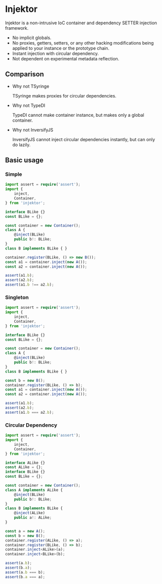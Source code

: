 # Injektor

Injektor is a non-intrusive IoC container and dependency SETTER injection framework.

- No implicit globals.
- No proxies, getters, setters, or any other hacking modifications being applied to your instance or the prototype chain.
- Instant injection with circular dependency.
- Not dependent on experimental metadata reflection.

## Comparison

- Why not TSyringe

	TSyringe makes proxies for circular dependencies.
- Why not TypeDI

	TypeDI cannot make container instance, but makes only a global container.

- Why not InversifyJS

	InversifyJS cannot inject circular dependencies instantly, but can only do lazily.

## Basic usage

### Simple

```ts
import assert = require('assert');
import {
	inject,
	Container,
} from 'injektor';

interface BLike {}
const BLike = {};

const container = new Container();
class A {
	@inject(BLike)
	public b!: BLike;
}
class B implements BLike { }

container.register(BLike, () => new B());
const a1 = container.inject(new A());
const a2 = container.inject(new A());

assert(a1.b);
assert(a2.b);
assert(a1.b !== a2.b);
```

### Singleton

```ts
import assert = require('assert');
import {
	inject,
	Container,
} from 'injektor';

interface BLike {}
const BLike = {};

const container = new Container();
class A {
	@inject(BLike)
	public b!: BLike;
}
class B implements BLike { }

const b = new B();
container.register(BLike, () => b);
const a1 = container.inject(new A());
const a2 = container.inject(new A());

assert(a1.b);
assert(a2.b);
assert(a1.b === a2.b);
```

### Circular Dependency

```ts
import assert = require('assert');
import {
	inject,
	Container,
} from 'injektor';

interface ALike {}
const ALike = {};
interface BLike {}
const BLike = {};

const container = new Container();
class A implements ALike {
	@inject(BLike)
	public b!: BLike;
}
class B implements BLike {
	@inject(ALike)
	public a!: ALike;
}

const a = new A();
const b = new B();
container.register(ALike, () => a);
container.register(BLike, () => b);
container.inject<ALike>(a);
container.inject<BLike>(b);

assert(a.b);
assert(b.a);
assert(a.b === b);
assert(b.a === a);
```
